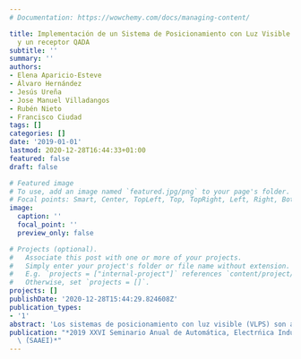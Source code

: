 ```yaml
---
# Documentation: https://wowchemy.com/docs/managing-content/

title: Implementación de un Sistema de Posicionamiento con Luz Visible basado en focos LEDs
  y un receptor QADA
subtitle: ''
summary: ''
authors:
- Elena Aparicio-Esteve
- Álvaro Hernández
- Jesús Ureña
- Jose Manuel Villadangos
- Rubén Nieto
- Francisco Ciudad
tags: []
categories: []
date: '2019-01-01'
lastmod: 2020-12-28T16:44:33+01:00
featured: false
draft: false

# Featured image
# To use, add an image named `featured.jpg/png` to your page's folder.
# Focal points: Smart, Center, TopLeft, Top, TopRight, Left, Right, BottomLeft, Bottom, BottomRight.
image:
  caption: ''
  focal_point: ''
  preview_only: false

# Projects (optional).
#   Associate this post with one or more of your projects.
#   Simply enter your project's folder or file name without extension.
#   E.g. `projects = ["internal-project"]` references `content/project/deep-learning/index.md`.
#   Otherwise, set `projects = []`.
projects: []
publishDate: '2020-12-28T15:44:29.824608Z'
publication_types:
- '1'
abstract: 'Los sistemas de posicionamiento con luz visible (VLPS) son actualmente una alternativa viable que ha comenzado a expandirse debido a su bajo coste, fácil integración en el entorno de trabajo y ausencia de riesgo para la salud. Su auge se encuentra en parte motivado por la reciente aparición de multitud de aplicaciones y servicios basados en la localización en espacios interiores. Este trabajo se centra en el diseño e implementación de un sistema local VLPS basado en un fotorreceptor QADA y cuatro focos LEDs, donde se analiza el comportamiento del array de fotodiodos empleado, así como de los transmisores en distintos puntos del volumen. El sistema propuesto utiliza medidas del ángulo de llegada para estimar la posición del receptor a partir de la codificación empleada al transmitir. El sistema ha sido validado en distintas posiciones de un volumen 2x2x2 m obteniendo errores inferiores a los 7 cm.'
publication: "*2019 XXVI Seminario Anual de Automática, Electrńica Industrial e Instrumentaci'\
  \ ́(SAAEI)*"
---
```

